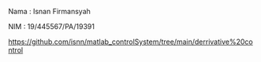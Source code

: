 Nama : Isnan Firmansyah

NIM : 19/445567/PA/19391

https://github.com/isnn/matlab_controlSystem/tree/main/derrivative%20control
